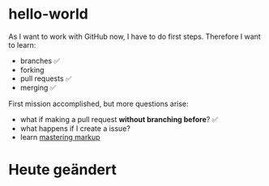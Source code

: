 # hello-world
As I want to work with GitHub now, I have to do first steps. Therefore I want to learn:
* branches  :white_check_mark:
* forking
* pull requests  :white_check_mark:
* merging  :white_check_mark:

First mission accomplished, but more questions arise:
* what if making a pull request **without branching before**?  :white_check_mark:
* what happens if I create a issue?
* learn [mastering markup](https://guides.github.com/features/mastering-markdown/)

# Heute geändert
